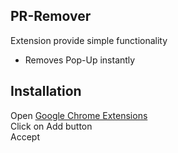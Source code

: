 ## PR-Remover
Extension provide simple functionality

* Removes Pop-Up instantly

## Installation
Open [Google Chrome Extensions](https://chrome.google.com/webstore/detail/pr-remover/aojchjhafaloaefbkknmcffeamjkpidg/related)  
Click on Add button  
Accept